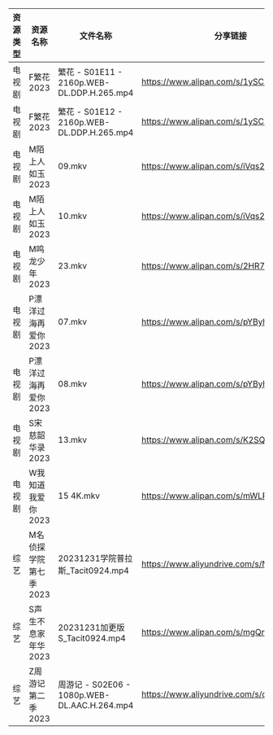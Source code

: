 | 资源类型 | 资源名称          | 文件名称                                      | 分享链接                                      | 更新时间                |
| ---- | ------------- | ----------------------------------------- | ----------------------------------------- | ------------------- |
| 电视剧  | F繁花2023       | 繁花 - S01E11 - 2160p.WEB-DL.DDP.H.265.mp4  | https://www.alipan.com/s/1ySCmMzW5aJ      | 2024-01-01 00:05:06 |
| 电视剧  | F繁花2023       | 繁花 - S01E12 - 2160p.WEB-DL.DDP.H.265.mp4  | https://www.alipan.com/s/1ySCmMzW5aJ      | 2024-01-01 00:05:05 |
| 电视剧  | M陌上人如玉2023    | 09.mkv                                    | https://www.alipan.com/s/iVqs2tgmvTd      | 2024-01-01 00:05:19 |
| 电视剧  | M陌上人如玉2023    | 10.mkv                                    | https://www.alipan.com/s/iVqs2tgmvTd      | 2024-01-01 00:05:18 |
| 电视剧  | M鸣龙少年2023     | 23.mkv                                    | https://www.alipan.com/s/2HR7qxnbZ7a      | 2024-01-01 00:05:22 |
| 电视剧  | P漂洋过海再爱你2023  | 07.mkv                                    | https://www.alipan.com/s/pYByhPPqPMP      | 2024-01-01 00:05:24 |
| 电视剧  | P漂洋过海再爱你2023  | 08.mkv                                    | https://www.alipan.com/s/pYByhPPqPMP      | 2024-01-01 00:05:24 |
| 电视剧  | S宋慈韶华录2023    | 13.mkv                                    | https://www.alipan.com/s/K2SQadx7TPe      | 2024-01-01 00:05:27 |
| 电视剧  | W我知道我爱你2023   | 15 4K.mkv                                 | https://www.alipan.com/s/mWLRxU6RkgQ      | 2024-01-01 00:05:40 |
| 综艺   | M名侦探学院第七季2023 | 20231231学院普拉斯_Tacit0924.mp4               | https://www.aliyundrive.com/s/NShJjwiMfYg | 2024-01-01 00:06:10 |
| 综艺   | S声生不息家年华2023  | 20231231加更版S_Tacit0924.mp4                | https://www.alipan.com/s/mgQnMdjHLGS      | 2024-01-01 00:06:22 |
| 综艺   | Z周游记第二季2023   | 周游记 - S02E06 - 1080p.WEB-DL.AAC.H.264.mp4 | https://www.aliyundrive.com/s/dRBUKP5EkX4 | 2024-01-01 00:06:43 |
